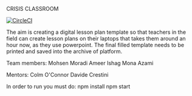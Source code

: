 CRISIS CLASSROOM

[![CircleCI](https://circleci.com/gh/CodeYourFuture/Crisis-Classroom.svg?style=svg)](https://circleci.com/gh/CodeYourFuture/Crisis-Classroom)

The aim is creating a digital lesson plan template so that teachers in the field can create lesson plans on their laptops that takes them around an hour now, as they use powerpoint.
The final filled template needs to be printed and saved into the archive of platform. 



Team members:
Mohsen Moradi
Ameer Ishag
Mona Azami

Mentors: 
Colm O'Connor
Davide Crestini 



In order to run you must do:
npm install
npm start
